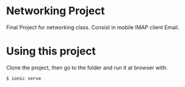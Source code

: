 Networking Project
=====================

Final Project for networking class. Consist in mobile IMAP client Email.

# Using this project
Clone the project, then go to the folder and run it at browser with:

```bash
$ ionic serve
```
